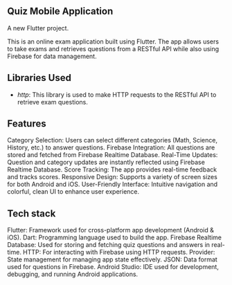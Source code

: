 ## Quiz Mobile Application

A new Flutter project.

This is an online exam application built using Flutter. The app allows users to take exams and retrieves questions from a RESTful API while also using Firebase for data management.

## Libraries Used

- *http*: This library is used to make HTTP requests to the RESTful API to retrieve exam questions.

## Features
Category Selection: Users can select different categories (Math, Science, History, etc.) to answer questions.
Firebase Integration: All questions are stored and fetched from Firebase Realtime Database.
Real-Time Updates: Question and category updates are instantly reflected using Firebase Realtime Database.
Score Tracking: The app provides real-time feedback and tracks scores.
Responsive Design: Supports a variety of screen sizes for both Android and iOS.
User-Friendly Interface: Intuitive navigation and colorful, clean UI to enhance user experience.


## Tech stack
Flutter: Framework used for cross-platform app development (Android & iOS).
Dart: Programming language used to build the app.
Firebase Realtime Database: Used for storing and fetching quiz questions and answers in real-time.
HTTP: For interacting with Firebase using HTTP requests.
Provider: State management for managing app state effectively.
JSON: Data format used for questions in Firebase.
Android Studio: IDE used for development, debugging, and running Android applications.

